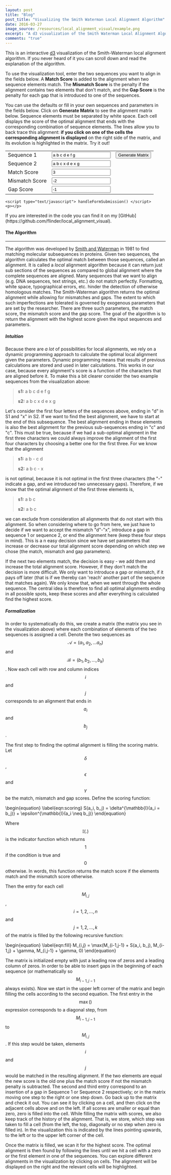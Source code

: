```yaml
---
layout: post
title: "Blog"
post_title: "Visualizing the Smith Waterman Local Alignment Algorithm"
date: 2016-03-27
image_source: /resources/local_alignment_visual/example.png
excerpt: "A d3 visualization of the Smith Waterman Local Alignment Algorithm"
comments: "true"
---
```


<script type="text/javascript" src="../../../resources/local_alignment_visual/d3/d3.min.js"></script>
<script type="text/javascript" src="../../../resources/local_alignment_visual/local_alignment_algo.js"></script>
<script type="text/javascript" src="../../../resources/local_alignment_visual/local_alignment_visual.js"></script>


This is an interactive [d3](https://d3js.org/) visualization of the Smith-Waterman local
alignment algorithm. If you never heard of it you can scroll down and read the
explanation of the algorithm. 

To use the visualization tool, enter the two sequences you want to align in the fields below. A **Match Score** is added to the alignment when two sequence
elements match. The **Mismatch Score** is the penalty if the alignment contains
two elements that don't match, and the **Gap Score** is the penalty for each gap
that is introduced to one of the sequences. 

You can use the defaults or fill in your own sequences and parameters in the fields below. Click on **Generate Matrix** to see the alignment matrix below. Sequence elements must be separated by white space. Each cell displays the score of the optimal alignment that ends with the corresponding combination of sequence elements. The lines allow you to back trace this alignment: **if you click on one of the cells the corresponding alignment is
displayed** on the right side of the matrix, and its evolution is highlighted in
the matrix. Try it out!

<div id="laFrame">
    <form name="parameters" onSubmit="return handleFormSubmission()">
        <table>
            <tr>
                <td>Sequence 1</td>
                <td><input type="text" id="seq_1" value="a b c d e f g"></td>
                <td><input name="Submit" type="submit" value="Generate Matrix"></td> 
            </tr>
            <tr>
                <td>Sequence 2</td>
                <td> <input type="text" id="seq_2" value="a b c x d e x g"> </td>
                <td></td>
            </tr>
            <tr>
                <td>Match Score</td>
                <td><input type="text" id="match" value="3"></td>
                <td></td>
            </tr>
            <tr>
                <td>Mismatch Score</td>
                <td><input type="text" id="misMatch" value="-2"></td>
                <td></td>
            </tr>
            <tr>
                <td>Gap Score</td>
                <td><input type="text" id="gap" value="-1"></td>
                <td></td>
            </tr> 
        </table>
    </form>
    
    <script type="text/javascript"> handleFormSubmission() </script>
    <p></p> 
</div> 

<p></p>
<p></p>
If you are interested in the code you can find it on my [GitHub](https://github.com/flinder/local_alignment_visual).
<p></p>

#### The Algorithm
<hr/>

The  algorithm was developed by [Smith and Waterman](http://dornsife.usc.edu/assets/sites/516/docs/papers/msw_papers/msw-014.pdf) in 1981 to find matching molecular subsequences in proteins. Given two sequences, the algorithm calculates the optimal match between those sequences, called an alignment. It is called a *local* alignment algorithm because it can return just sub sections of the sequences as compared to global alignment where the complete sequences are aligned. Many sequences that we want to align (e.g. DNA sequences, text strings, etc.) do not match perfectly. Formatting, white space, typographical errors, etc. hinder the detection of otherwise homologous matches. The Smith-Waterman algorithm returns the optimal alignment while allowing for mismatches and gaps. The extent to which such imperfections are tolerated is governed by exogenous parameters that are set by the researcher. There are three such parameters, the match score, the mismatch score and the gap score. The goal of the algorithm is to return the alignment with the highest score given the input sequences and parameters.

##### Intuition

Because there are *a lot* of possibilities for local alignments, we rely on a dynamic programming approach to calculate the optimal local alignment given the parameters. Dynamic programming means that results of previous calculations are stored and used in later calculations. This works in our case, because every alignment's score is a function of the characters that are aligned before it. To make this a bit clearer consider the two example sequences from the visualization above:

<blockquote>
<p class="entry"><b>s1:</b>  a b c d e f g</p>
<p class="entry"><b>s2:</b>  a b c x d e x g</p>
</blockquote>

Let's consider the first four letters of the sequences above, ending in "d" in S1 and "x" in S2. If we want to find the best alignment, we have to start at the end of this subsequence. The best alignment ending in these elements is also the best alignment for the previous sub-sequences ending in "c" and "c". This must be true, because if we had a sub-optimal alignment in the first three characters we could always improve the alignment of the first four characters by choosing a better one for the first three. For we know that the alignment

<blockquote>
<p class="entry"><b>s1:</b>  a b - c d</p>
<p class="entry"><b>s2:</b>  a b c - x</p>
</blockquote>

is not optimal, because it is not optimal in the first three characters (the "-"
indicate a gap, and we introduced two unnecessary gaps). Therefore, if we know
that the optimal alignment of the first three elements is,

<blockquote>
<p class="entry"><b>s1:</b>  a b c</p>
<p class="entry"><b>s2:</b>  a b c</p>
</blockquote>

we can exclude from consideration all alignments that do not start with this
alignment. So when considering where to go from here, we just have to decide if
we want to accept the mismatch "d"-"x", introduce a gap in sequence 1 or
sequence 2, or end the alignment here (keep these four steps in mind). This is a
n easy decision since we have set parameters that increase or decrease our total
alignment score depending on which step we chose (the match, mismatch and gap
parameters).

If the next two elements match, the decision is easy - we add them and increase
the total alignment score. However, if they don't match the decision is more
difficult. We only want to introduce a gap or mismatch, if it pays off later
(that is if we thereby can 'reach' another part of the sequence that matches
again). We only know that, when we went through the whole sequence. The central
idea is therefore to find all optimal alignments ending in all possible spots,
keep these scores and after everything is calculated find the highest score. 


##### Formalization

In order to systematically do this, we create a matrix (the matrix you see in the visualization above) where each combination of elements of the two sequences is assigned a cell. Denote the two sequences as $$\mathcal{A} = (a_1, a_2, ... a_n)$$ and $$\mathcal{B} = (b_1, b_2, ..., b_k)$$. Now each cell with row and column indices $$i$$ and $$j$$ corresponds to an alignment that ends in $$a_i$$ and $$b_j$$. 

The first step to finding the optimal alignment is filling the scoring matrix. Let $$\delta$$, $$\epsilon$$ and $$\gamma$$ be the match, mismatch and gap scores. Define the scoring function:

\begin{equation}
        \label{eqn:scoring}
        S(a_i, b_j) = \delta^{\mathbb{I}(a_i = b_j)} + \epsilon^{\mathbb{I}(a_i \neq b_j)}
\end{equation} 

Where $$\mathbb{I}(.)$$ is the indicator function which returns $$1$$ if the condition is true and $$0$$ otherwise. In words, this function returns the match score if the elements match and the mismatch score otherwise.

Then the entry for each cell $$M_{i,j}$$, $$i=1,2,...,n$$ and $$j=1,2,...,k$$ of the matrix is filled by the following recursive function:

\begin{equation}
        \label{eqn:fill}
        M_{i,j} = \max(M_{i-1,j-1} + S(a_i, b_j), M_{i-1,j} + \gamma, M_{i,j-1} + \gamma, 0)
\end{equation}

The matrix is initialized empty with just a leading row of zeros and a leading column of zeros. In order to be able to insert gaps in the beginning of each sequence (or mathematically so $$M_{i-1,j-1}$$ always exists). Now we start in the upper left corner of the matrix and begin filling the cells according to the second equation. The first entry in the $$\max()$$ expression corresponds to a diagonal step, from $$M_{i-1,j-1}$$ to $$M_{i,j}$$. If this step would be taken, elements $$i$$ and $$j$$ would be matched in the resulting alignment. If the two elements are equal the new score is the old one plus the match score if not the mismatch penalty is subtracted. The second and third entry correspond to an insertion of a gap in Sequence 1 or Sequence 2 respectively; or in the matrix moving one step to the right or one step down. Go back up to the matrix and check it out. You can see it by clicking on a cell, and then click on the adjacent cells above and on the left. If all scores are smaller or equal than zero, zero is filled into the cell. While filling the matrix with scores, we also keep track of the history of the alignment. That is, we store, which step was taken to fill a cell (from the left, the top, diagonally or no step when zero is filled in). In the visualization this is indicated by the lines pointing upwards, to the left or to the upper left corner of the cell. 

Once the matrix is filled, we scan it for the highest score. The optimal alignment is then found by following the lines until we hit a cell with a zero or the first element in one of the sequences. You can explore different alignments in the visualization by clicking on cells. The alignment will be displayed on the right and the relevant cells will be highlighted.
